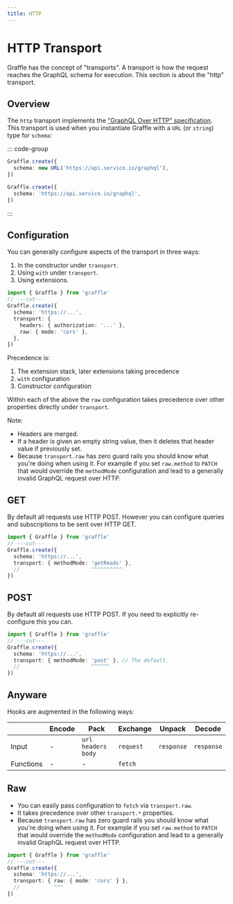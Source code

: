 ```yaml
---
title: HTTP
---
```


# HTTP Transport

Graffle has the concept of "transports". A transport is how the request reaches the GraphQL schema for execution. This section is about the "http" transport.

<!--@include: @/_snippets/example-links/transport-http.md-->

## Overview

The `http` transport implements the ["GraphQL Over HTTP" specification](https://github.com/graphql/graphql-over-http). This transport is used when you instantiate Graffle with a `URL` (or `string`) type for `schema`:

::: code-group

```ts [URL]
Graffle.create({
  schema: new URL('https://api.service.io/graphql'),
})
```

```ts [string]
Graffle.create({
  schema: 'https://api.service.io/graphql',
})
```

:::

## Configuration

You can generally configure aspects of the transport in three ways:

1. In the constructor under `transport`.
2. Using `with` under `transport`.
3. Using extensions.

```ts twoslash
import { Graffle } from 'graffle'
// ---cut---
Graffle.create({
  schema: 'https://...',
  transport: {
    headers: { authorization: '...' },
    raw: { mode: 'cors' },
  },
})
```

Precedence is:

1. The extension stack, later extensions taking precedence
2. `with` configuration
3. Constructor configuration

Within each of the above the `raw` configuration takes precedence over other properties directly under `transport`.

Note:

- Headers are merged.
- If a header is given an empty string value, then it deletes that header value if previously set.
- Because `transport.raw` has zero guard rails you should know what you're doing when using it. For example if you set `raw.method` to `PATCH` that would override the `methodMode` configuration and lead to a generally invalid GraphQL request over HTTP.

## GET

<!--@include: @/_snippets/example-links/method-get.md-->

By default all requests use HTTP POST. However you can configure queries and subscriptions to be sent over HTTP GET.

```ts twoslash
import { Graffle } from 'graffle'
// ---cut---
Graffle.create({
  schema: 'https://...',
  transport: { methodMode: 'getReads' },
  //                       ^^^^^^^^^^
})
```

## POST

By default all requests use HTTP POST. If you need to explicitly re-configure this you can.

```ts twoslash
import { Graffle } from 'graffle'
// ---cut---
Graffle.create({
  schema: 'https://...',
  transport: { methodMode: 'post' }, // The default.
  //                       ^^^^^^
})
```

## Anyware

<!--@include: @/_snippets/example-links/transport-http_extension.md-->

Hooks are augmented in the following ways:

|           | Encode | Pack                   | Exchange  | Unpack     | Decode     |
| --------- | ------ | ---------------------- | --------- | ---------- | ---------- |
| Input     | -      | `url` `headers` `body` | `request` | `response` | `response` |
| Functions | -      | -                      | `fetch`   |            |            |

## Raw

<!--@include: @/_snippets/example-links/transport-http_raw.md-->

- You can easily pass configuration to `fetch` via `transport.raw`.
- It takes precedence over other `transport.*` properties.
- Because `transport.raw` has zero guard rails you should know what you're doing when using it. For example if you set `raw.method` to `PATCH` that would override the `methodMode` configuration and lead to a generally invalid GraphQL request over HTTP.

```ts twoslash
import { Graffle } from 'graffle'
// ---cut---
Graffle.create({
  schema: 'https://...',
  transport: { raw: { mode: 'cors' } },
  //           ^^^
})
```
